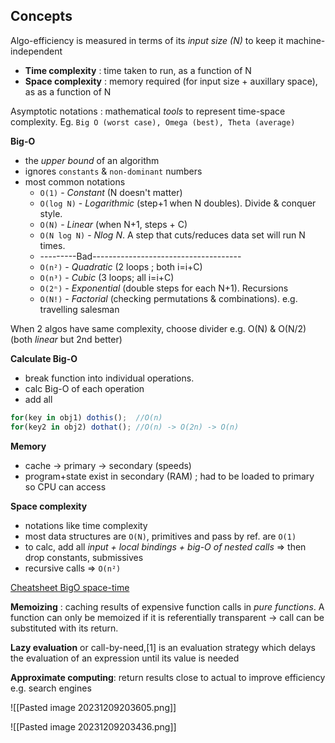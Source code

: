 
## Concepts

Algo-efficiency is measured in terms of its *input size (N)* to keep it machine-independent
- **Time complexity** : time taken to run, as a function of N
- **Space complexity** : memory required (for input size + auxillary space), as as a function of N

Asymptotic notations : mathematical *tools* to represent time-space complexity. Eg. `Big O (worst case), Omega (best), Theta (average)`

**Big-O** 
- the *upper bound* of an algorithm 
- ignores `constants` & `non-dominant` numbers
- most common notations 
	- `O(1)` - *Constant* (N doesn't matter)
	- `O(log N)` - *Logarithmic* (step+1 when N doubles). Divide & conquer style.
	- `O(N)` - *Linear* (when N+1, steps + C)
	- `O(N log N)` - *Nlog N*. A step that cuts/reduces data set will run N times.
	- ---------Bad-------------------------------------
	- `O(n²)` - *Quadratic* (2 loops ; both i=i+C)
	- `O(n³)` - *Cubic* (3 loops; all i=i+C)
	- `O(2ⁿ)` - *Exponential* (double steps for each N+1). Recursions
	- `O(N!)` - *Factorial* (checking permutations & combinations). e.g. travelling salesman

When 2 algos have same complexity, choose divider e.g. O(N) & O(N/2) (both *linear* but 2nd better)

**Calculate Big-O**
- break function into individual operations.
- calc Big-O of each operation
- add all

```jsx
for(key in obj1) dothis();  //O(n)
for(key2 in obj2) dothat(); //O(n) -> O(2n) -> O(n)
```


**Memory**
- cache -> primary -> secondary (speeds)
- program+state exist in secondary (RAM) ; had to be loaded to primary so CPU can access

**Space complexity**
- notations like time complexity 
- most data structures are `O(N)`, primitives and pass by ref. are `O(1)`
- to calc, add all *input + local bindings + big-O of nested calls* => then drop constants, submissives
- recursive calls => `O(n²)`


[Cheatsheet BigO space-time](https://www.bigocheatsheet.com/)

**Memoizing** : caching results of expensive function calls in *pure functions*. A function can only be memoized if it is referentially transparent -> call can be substituted with its return.

**Lazy evaluation** or call-by-need,[1] is an evaluation strategy which delays the evaluation of an expression until its value is needed 

**Approximate computing**: return results close to actual to improve efficiency e.g. search engines

![[Pasted image 20231209203605.png]]

![[Pasted image 20231209203436.png]]

